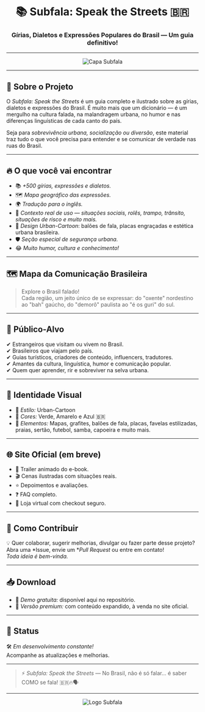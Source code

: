 <h1 align="center">📚 Subfala: Speak the Streets 🇧🇷</h1>
<h3 align="center">Gírias, Dialetos e Expressões Populares do Brasil — Um guia definitivo!</h3>

---

<p align="center">
  <img src="https://via.placeholder.com/600x300?text=Capa+do+Ebook+Subfala" alt="Capa Subfala" />
</p>

---

## 🚀 Sobre o Projeto

O *Subfala: Speak the Streets* é um guia completo e ilustrado sobre as gírias, dialetos e expressões do Brasil. É muito mais que um dicionário — é um mergulho na cultura falada, na malandragem urbana, no humor e nas diferenças linguísticas de cada canto do país.

Seja para *sobrevivência urbana, socialização ou diversão*, este material traz tudo o que você precisa para entender e se comunicar de verdade nas ruas do Brasil.

---

## 🔥 O que você vai encontrar

- 📚 *+500 gírias, expressões e dialetos.*
- 🗺 *Mapa geográfico das expressões.*
- 🌍 *Tradução para o inglês.*
- 🎯 *Contexto real de uso — situações sociais, rolês, trampo, trânsito, situações de risco e muito mais.*
- 🎨 *Design Urban-Cartoon*: balões de fala, placas engraçadas e estética urbana brasileira.
- 🛡 *Seção especial de segurança urbana.*
- 😂 *Muito humor, cultura e conhecimento!*

---

## 🗺 Mapa da Comunicação Brasileira

> Explore o Brasil falado!  
> Cada região, um jeito único de se expressar: do "oxente" nordestino ao "bah" gaúcho, do "demorô" paulista ao "é os guri" do sul.

---

## 🎯 Público-Alvo

✔ Estrangeiros que visitam ou vivem no Brasil.  
✔ Brasileiros que viajam pelo país.  
✔ Guias turísticos, criadores de conteúdo, influencers, tradutores.  
✔ Amantes da cultura, linguística, humor e comunicação popular.  
✔ Quem quer aprender, rir e sobreviver na selva urbana.

---

## 🎨 Identidade Visual

- 🎨 *Estilo:* Urban-Cartoon  
- 🎨 *Cores:* Verde, Amarelo e Azul 🇧🇷  
- 🎨 *Elementos:* Mapas, grafites, balões de fala, placas, favelas estilizadas, praias, sertão, futebol, samba, capoeira e muito mais.

---

## 🌐 Site Oficial (em breve)

- 🎥 Trailer animado do e-book.  
- 🎬 Cenas ilustradas com situações reais.  
- ⭐ Depoimentos e avaliações.  
- ❓ FAQ completo.  
- 🛒 Loja virtual com checkout seguro.

---

## 🤝 Como Contribuir

💡 Quer colaborar, sugerir melhorias, divulgar ou fazer parte desse projeto?  
Abra uma *Issue, envie um **Pull Request* ou entre em contato!  
*Toda ideia é bem-vinda.*  

---

## 📥 Download

- 📄 *Demo gratuita:* disponível aqui no repositório.  
- 📗 *Versão premium:* com conteúdo expandido, à venda no site oficial.

---

## 🚧 Status

🛠 *Em desenvolvimento constante!*  
Acompanhe as atualizações e melhorias.

---

> ⚡ *Subfala: Speak the Streets* — No Brasil, não é só falar... é saber COMO se fala! 🇧🇷🔥🗣

---

<p align="center">
  <img src="https://via.placeholder.com/400x100?text=Logo+Subfala" alt="Logo Subfala" />
</p>
